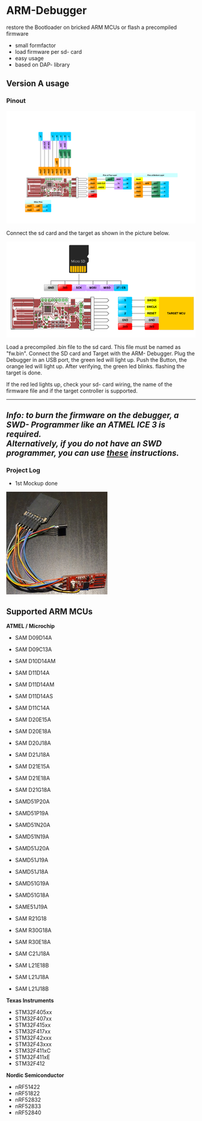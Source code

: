# ARM-Debugger
restore the Bootloader on bricked ARM MCUs or flash a precompiled firmware

* small formfactor
* load firmware per sd- card
* easy usage
* based on DAP- library

## Version A usage

### Pinout

![](https://github.com/szelectronix/ARM-Debugger/blob/main/VersionA/Pinout.png)

Connect the sd card and the target as shown in the picture below.

![](https://github.com/szelectronix/ARM-Debugger/blob/main/VersionA/Schematic.png)

Load a precompiled .bin file to the sd card. This file must be named as "fw.bin".
Connect the SD card and Target with the ARM- Debugger. Plug the Debugger in an USB port, the green led will light up.
Push the Button, the orange led will light up.
After verifying, the green led blinks. flashing the target is done.

If the red led lights up, check your sd- card wiring, the name of the firmware file and if the target controller is supported.

-----
***Info: to burn the firmware on the debugger, a SWD- Programmer like an ATMEL ICE 3 is required.***  
***Alternatively, if you do not have an SWD programmer, you can use [these](https://learn.adafruit.com/programming-an-m0-using-an-arduino) instructions.***
-----

### Project Log
* 1st Mockup done

![](https://github.com/szelectronix/ARM-Debugger/blob/main/VersionA/va.jpg)

## Supported ARM MCUs
**ATMEL / Microchip**
* SAM D09D14A
* SAM D09C13A
* SAM D10D14AM
* SAM D11D14A
* SAM D11D14AM
* SAM D11D14AS
* SAM D11C14A
* SAM D20E15A
* SAM D20E18A
* SAM D20J18A
* SAM D21J18A
* SAM D21E15A
* SAM D21E18A
* SAM D21G18A
* SAMD51P20A
* SAMD51P19A
* SAMD51N20A
* SAMD51N19A
* SAMD51J20A
* SAMD51J19A
* SAMD51J18A
* SAMD51G19A
* SAMD51G18A
* SAME51J19A

* SAM R21G18
* SAM R30G18A
* SAM R30E18A

* SAM C21J18A

* SAM L21E18B
* SAM L21J18A
* SAM L21J18B

**Texas Instruments**
* STM32F405xx
* STM32F407xx
* STM32F415xx
* STM32F417xx
* STM32F42xxx
* STM32F43xxx
* STM32F411xC
* STM32F411xE
* STM32F412

**Nordic Semiconductor**
* nRF51422
* nRF51822
* nRF52832  
* nRF52833
* nRF52840
